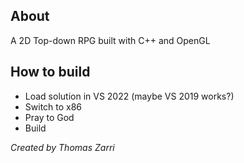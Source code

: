 ## About
A 2D Top-down RPG built with C++ and OpenGL

## How to build
- Load solution in VS 2022 (maybe VS 2019 works?)
- Switch to x86
- Pray to God
- Build

_Created by Thomas Zarri_
